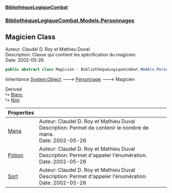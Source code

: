 #### [BibliothèqueLogiqueCombat](readme.md 'readme')
### [BibliothèqueLogiqueCombat.Models.Personnages](readme.md#BibliothèqueLogiqueCombat.Models.Personnages 'BibliothèqueLogiqueCombat.Models.Personnages')

## Magicien Class

Auteur: Claudel D. Roy et Mathieu Duval    
Description: Classe qui contient les spécification du magicien.     
Date:  2002-05-26

```csharp
public abstract class Magicien : BibliothèqueLogiqueCombat.Models.Personnages.Personnage
```

Inheritance [System.Object](https://docs.microsoft.com/en-us/dotnet/api/System.Object 'System.Object') &#129106; [Personnage](BibliothèqueLogiqueCombat.Models.Personnages.Personnage.md 'BibliothèqueLogiqueCombat.Models.Personnages.Personnage') &#129106; Magicien

Derived  
&#8627; [Blanc](BibliothèqueLogiqueCombat.Models.Personnages.Blanc.md 'BibliothèqueLogiqueCombat.Models.Personnages.Blanc')  
&#8627; [Noir](BibliothèqueLogiqueCombat.Models.Personnages.Noir.md 'BibliothèqueLogiqueCombat.Models.Personnages.Noir')

| Properties | |
| :--- | :--- |
| [Mana](BibliothèqueLogiqueCombat.Models.Personnages.Magicien.Mana.md 'BibliothèqueLogiqueCombat.Models.Personnages.Magicien.Mana') | Auteur: Claudel D. Roy et Mathieu Duval  <br/>Description: Permet de contenir le nombre de mana.  <br/>Date:  2002-05-26 |
| [Potion](BibliothèqueLogiqueCombat.Models.Personnages.Magicien.Potion.md 'BibliothèqueLogiqueCombat.Models.Personnages.Magicien.Potion') | Auteur: Claudel D. Roy et Mathieu Duval  <br/>Description: Permet d'appeler l'énumération.   <br/>Date:  2002-05-26 |
| [Sort](BibliothèqueLogiqueCombat.Models.Personnages.Magicien.Sort.md 'BibliothèqueLogiqueCombat.Models.Personnages.Magicien.Sort') | Auteur: Claudel D. Roy et Mathieu Duval  <br/>Description: Permet d'appeler l'énumération.   <br/>Date:  2002-05-26 |
